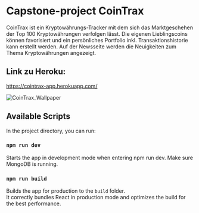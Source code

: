 # Capstone-project CoinTrax
CoinTrax ist ein Kryptowährungs-Tracker mit dem sich das Marktgeschehen der Top 100 Kryptowährungen verfolgen lässt. Die eigenen Lieblingscoins können favorisiert und ein persönliches Portfolio inkl. Transaktionshistorie kann erstellt werden. Auf der Newsseite werden die Neuigkeiten zum Thema Kryptowährungen angezeigt.

## Link zu Heroku: 
https://cointrax-app.herokuapp.com/

![CoinTrax_Wallpaper](https://user-images.githubusercontent.com/40062470/124514846-3fee6b80-ddde-11eb-9924-9aab5efe37e4.png)

## Available Scripts

In the project directory, you can run:

### `npm run dev`

Starts the app in development mode when entering npm run dev.
Make sure MongoDB is running.

### `npm run build`

Builds the app for production to the `build` folder.\
It correctly bundles React in production mode and optimizes the build for the best performance.
